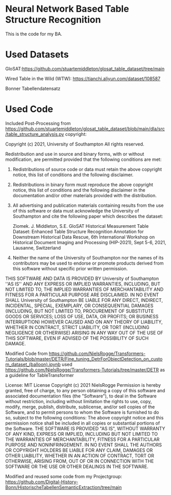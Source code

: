 # Neural Network Based Table Structure Recognition
This is the code for my BA.

# Used Datasets
GloSAT:https://github.com/stuartemiddleton/glosat_table_dataset/tree/main

Wired Table in the Wild (WTW): https://tianchi.aliyun.com/dataset/108587

Bonner Tabellendatensatz

# Used Code
Included Post-Processing from https://github.com/stuartemiddleton/glosat_table_dataset/blob/main/dla/src/table_structure_analysis.py
copyright:

Copyright (c) 2021, University of Southampton
All rights reserved.

Redistribution and use in source and binary forms, with or without
modification, are permitted provided that the following conditions are met:

1. Redistributions of source code or data must retain the above copyright
   notice, this list of conditions and the following disclaimer.

2. Redistributions in binary form must reproduce the above copyright
   notice, this list of conditions and the following disclaimer in the
   documentation and/or other materials provided with the distribution.

3. All advertising and publication materials containing results from the use
   of this software or data must acknowledge the University of Southampton
   and cite the following paper which describes the dataset:

   Ziomek. J. Middleton, S.E.
   GloSAT Historical Measurement Table Dataset: Enhanced Table Structure Recognition Annotation for Downstream Historical Data Rescue,
   6th International Workshop on Historical Document Imaging and Processing (HIP-2021),
   Sept 5-6, 2021, Lausanne, Switzerland

4. Neither the name of the University of Southampton nor the
   names of its contributors may be used to endorse or promote products
   derived from this software without specific prior written permission.

THIS SOFTWARE AND DATA IS PROVIDED BY University of Southampton ''AS IS'' AND ANY
EXPRESS OR IMPLIED WARRANTIES, INCLUDING, BUT NOT LIMITED TO, THE IMPLIED
WARRANTIES OF MERCHANTABILITY AND FITNESS FOR A PARTICULAR PURPOSE ARE
DISCLAIMED. IN NO EVENT SHALL University of Southampton BE LIABLE FOR ANY
DIRECT, INDIRECT, INCIDENTAL, SPECIAL, EXEMPLARY, OR CONSEQUENTIAL DAMAGES
(INCLUDING, BUT NOT LIMITED TO, PROCUREMENT OF SUBSTITUTE GOODS OR SERVICES;
LOSS OF USE, DATA, OR PROFITS; OR BUSINESS INTERRUPTION) HOWEVER CAUSED AND
ON ANY THEORY OF LIABILITY, WHETHER IN CONTRACT, STRICT LIABILITY, OR TORT
(INCLUDING NEGLIGENCE OR OTHERWISE) ARISING IN ANY WAY OUT OF THE USE OF THIS
SOFTWARE, EVEN IF ADVISED OF THE POSSIBILITY OF SUCH DAMAGE.


Modified Code from https://github.com/NielsRogge/Transformers-Tutorials/blob/master/DETR/Fine_tuning_DetrForObjectDetection_on_custom_dataset_(balloon).ipynb
used https://github.com/NielsRogge/Transformers-Tutorials/tree/master/DETR as a guideline for TableTransformer

License:
MIT License
Copyright (c) 2021 NielsRogge
Permission is hereby granted, free of charge, to any person obtaining a copy
of this software and associated documentation files (the "Software"), to deal
in the Software without restriction, including without limitation the rights
to use, copy, modify, merge, publish, distribute, sublicense, and/or sell
copies of the Software, and to permit persons to whom the Software is
furnished to do so, subject to the following conditions:
The above copyright notice and this permission notice shall be included in all
copies or substantial portions of the Software.
THE SOFTWARE IS PROVIDED "AS IS", WITHOUT WARRANTY OF ANY KIND, EXPRESS OR
IMPLIED, INCLUDING BUT NOT LIMITED TO THE WARRANTIES OF MERCHANTABILITY,
FITNESS FOR A PARTICULAR PURPOSE AND NONINFRINGEMENT. IN NO EVENT SHALL THE
AUTHORS OR COPYRIGHT HOLDERS BE LIABLE FOR ANY CLAIM, DAMAGES OR OTHER
LIABILITY, WHETHER IN AN ACTION OF CONTRACT, TORT OR OTHERWISE, ARISING FROM,
OUT OF OR IN CONNECTION WITH THE SOFTWARE OR THE USE OR OTHER DEALINGS IN THE
SOFTWARE.


Modified and reused some code from my Projectgroup: https://github.com/Digital-History-Bonn/HistorischeTabellenSemanticExtraction/tree/main
